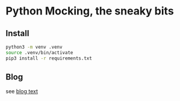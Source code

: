 # Python Mocking, the sneaky bits 

## Install

```bash
python3 -m venv .venv
source .venv/bin/activate
pip3 install -r requirements.txt
```

## Blog

see [blog text](../python-mocking-the-sneaky-bits)